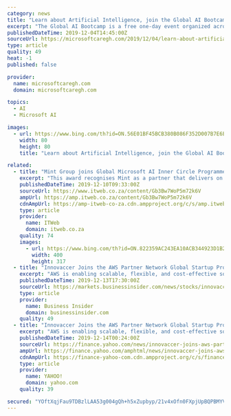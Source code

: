 ```yaml
---
category: news
title: "Learn about Artificial Intelligence, join the Global AI Bootcamp meetups in Ghana"
excerpt: "The Global AI Bootcamp is a free one-day event organized across the world by local communities that are passionate about artificial intelligence on Microsoft Azure. This event is Hosted by the Accra .NET User Group. Learn how to implement AI solutions using pre-trained AI services like Cognitive Services and Bot Framework, or by building your ..."
publishedDateTime: 2019-12-04T14:45:00Z
sourceUrl: https://microsoftcaregh.com/2019/12/04/learn-about-artificial-intelligence-join-the-global-ai-bootcamp-meetups-in-ghana/
type: article
quality: 49
heat: -1
published: false

provider:
  name: microsoftcaregh.com
  domain: microsoftcaregh.com

topics:
  - AI
  - Microsoft AI

images:
  - url: https://www.bing.com/th?id=ON.56E01BF45BCB380B086F352D007B7E6E
    width: 80
    height: 80
    title: "Learn about Artificial Intelligence, join the Global AI Bootcamp meetups in Ghana"

related:
  - title: "Mint Group joins Global Microsoft AI Inner Circle Programme"
    excerpt: "This award recognises Mint as a partner that delivers on AI services based on the Microsoft Azure AI platform. “Mint Group has delivered innovative and disruptive transformation through AI that has had a direct impact on people’s lives. This showcases the potential of technology and the passion carried by the people that implement it to ..."
    publishedDateTime: 2019-12-10T09:33:00Z
    sourceUrl: https://www.itweb.co.za/content/Gb3Bw7WoP5m72k6V
    ampUrl: https://amp.itweb.co.za/content/Gb3Bw7WoP5m72k6V
    cdnAmpUrl: https://amp-itweb-co-za.cdn.ampproject.org/c/s/amp.itweb.co.za/content/Gb3Bw7WoP5m72k6V
    type: article
    provider:
      name: ITWeb
      domain: itweb.co.za
    quality: 74
    images:
      - url: https://www.bing.com/th?id=ON.822359AC243EA10ACB344923D1B2F9B0
        width: 400
        height: 317
  - title: "Innovaccer Joins the AWS Partner Network Global Startup Program"
    excerpt: "AWS is enabling scalable, flexible, and cost-effective solutions from startups ... company committed to making a powerful and enduring difference in the way care is delivered. The company leverages artificial intelligence and analytics to automate routine workflows and reduce manual overhead to facilitate more patient-centered care."
    publishedDateTime: 2019-12-13T17:30:00Z
    sourceUrl: https://markets.businessinsider.com/news/stocks/innovaccer-joins-the-aws-partner-network-global-startup-program-1028763053
    type: article
    provider:
      name: Business Insider
      domain: businessinsider.com
    quality: 49
  - title: "Innovaccer Joins the AWS Partner Network Global Startup Program"
    excerpt: "AWS is enabling scalable, flexible, and cost-effective solutions from startups ... company committed to making a powerful and enduring difference in the way care is delivered. The company leverages artificial intelligence and analytics to automate routine workflows and reduce manual overhead to facilitate more patient-centered care."
    publishedDateTime: 2019-12-14T00:24:00Z
    sourceUrl: https://finance.yahoo.com/news/innovaccer-joins-aws-partner-network-183000826.html
    ampUrl: https://finance.yahoo.com/amphtml/news/innovaccer-joins-aws-partner-network-183000826.html
    cdnAmpUrl: https://finance-yahoo-com.cdn.ampproject.org/c/s/finance.yahoo.com/amphtml/news/innovaccer-joins-aws-partner-network-183000826.html
    type: article
    provider:
      name: YAHOO!
      domain: yahoo.com
    quality: 39

secured: "YOftXqjFau9TDBzlLAA53g004gQh+h5xZupbyp/21v4xOfn0FXpjUpBQPBMYV1fBbSI8W+LETap7ouo4NslIi+G4f8iqRx+uzhfzUnoKer7YfLn8pDetsqWai1dZDp9U8gf3OYaBg9oOBqq1xjVM6NILoczJIrK62qM/WbVsPFWWUaoxtXjSwiil+9f1p+Q+nuORVuG64101/6GhFSNHjvtByhiaAjqIfq9EsEd1xRxmW7pW1vciTxTOD6sw29QGl3jCIuM6LGYw+/6s3dng5A==;FSzQW408+f43tW3IIfCFLA=="
---
```


